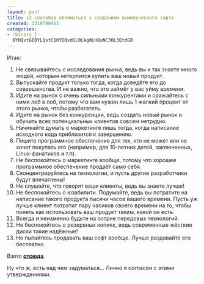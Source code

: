 ```yaml
---
layout: post
title: 13 способов обломаться с созданием коммерческого софта
created: 1319790465
categories:
- !binary |-
  0YHQvtGE0YLQstC10YDQvdGL0Lkg0LHQuNC30L3QtdGB
---
```

<!--break-->
Итак:

<ol>
  <li>Не связывайтесь с исследования рынка, ведь вы и так знаете много людей, которым нетерпится купить ваш новый продукт. </li>
  <li>Выпускайте продукт только тогда, когда доведёте его до совершенства. И не важно, что это займёт у вас уйму времени. </li>
  <li>Идите на рынок с очень сильными конкурентами и сражайтесь с ними лоб в лоб, потому что вам нужен лишь 1 жалкий процент от этого рынка, чтобы разбогатеть.</li>
  <li>Идите на рынок без конкуренции, ведь создать новый рынок и обучить всех потенциальных клиентов совсем нетрудно.</li>
  <li>Начинайте думать о маркетинге лишь тогда, когда написание исходного кода приблизится к завершению.</li>
  <li>Пишите программное обеспечение для тех, кто не может или не хочет покупать его (например, для 10-летних детей, заключенных, Linux-фанатиков и т.п).</li>
  <li>Не беспокойтесь о маркетинге вообще, потому что хорошее программное обеспечение продаёт само себя.</li>
  <li>Сконцентрируйтесь на технологии, и пусть другие разработчики будут впечатлены!</li>
  <li>Не слушайте, что говорят ваши клиенты, ведь вы знаете лучше!</li>
  <li>Не беспокойтесь о юзабилити. Подумайте, ведь вы потратите на написание такого продукта тысячи часов вашего времени. Пусть уж лучше клиент потратит пару часиков своего времени на то, чтобы понять как использовать ваш продукт таким, какой он есть.</li>
  <li>Всегда и неизменно будьте на острие передовых технологий.</li>
  <li>Не беспокойтесь о резервных копиях, ведь современные жёсткие диски такие надёжные!</li>
  <li>Не пытайтесь продавать ваш софт вообще. Лучше раздавайте его бесплатно.</li>
</ol>

Взято **<a href="http://successfulsoftware.net/2011/10/03/12-ways-to-fail-at-commercial-software/">отсюда</a>**.

Ну что ж, есть над чем задуматься... Лично я согласен с этими утверждениями.
